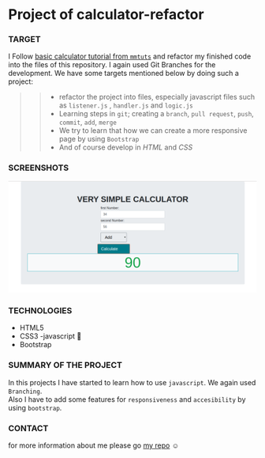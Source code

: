 # Project of calculator-refactor
### TARGET
I Follow [basic calculator tutorial from `mmtuts`](https://www.youtube.com/watch?v=qQEYAOPWDzk) and refactor my finished code into the files of this repository.  I again used Git Branches for the development.
We have some targets mentioned below by doing such a project:  
>>* refactor the project into files, especially javascript files such as `listener.js` , `handler.js` and `logic.js`
>>* Learning steps in `git`; creating a `branch`, `pull request`, `push`, `commit`, `add`, `merge`  
>>* We try to learn that how we can create a more responsive page by using `Bootstrap` 
>>* And of course develop in *HTML* and *CSS*
### SCREENSHOTS
![](https://github.com/feridunAKYOL/feridunakyol.github.io/blob/master/calculator.png)

### TECHNOLOGIES
- HTML5
- CSS3
-javascript :muscle:
- Bootstrap
### SUMMARY OF THE PROJECT
In this projects I have started to learn how to use `javascript`. We again used `Branching`.  
Also I have to add some features for `responsiveness` and `accesibility` by using `bootstrap`. 

### CONTACT
for more information about me please go [my repo](https://github.com/feridunAKYOL/feridunakyol.github.io) :relaxed: 


